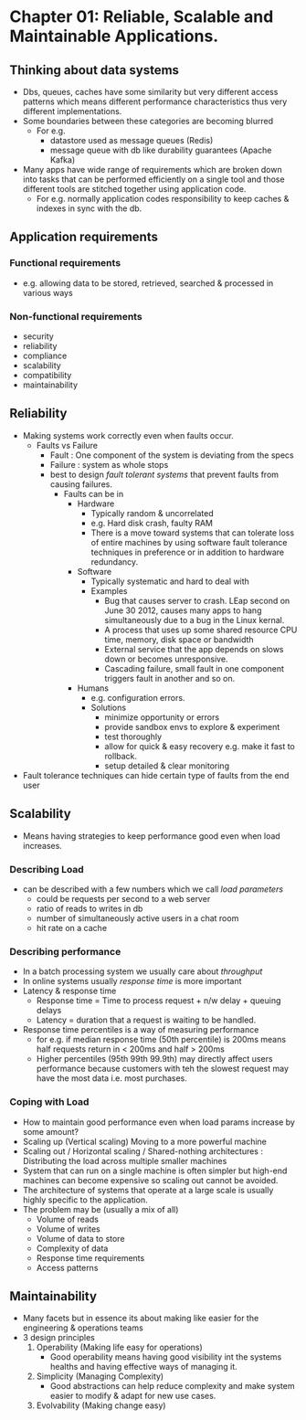 # Chapter 01: Reliable, Scalable and Maintainable Applications.
## Thinking about data systems
- Dbs, queues, caches have some similarity but very different access patterns which means different performance 
characteristics thus very different implementations.
- Some boundaries between these categories are becoming blurred
  - For e.g. 
    - datastore used as message queues (Redis)
    - message queue with db like durability guarantees (Apache Kafka)
- Many apps have wide range of requirements which are broken down into tasks that can be performed efficiently on a 
single tool and those different tools are stitched together using application code.
  - For e.g. normally application codes responsibility to keep caches & indexes in sync with the db.
## Application requirements
### Functional requirements
- e.g. allowing data to be stored, retrieved, searched & processed in various ways
### Non-functional requirements
- security
- reliability
- compliance
- scalability
- compatibility 
- maintainability
## Reliability
- Making systems work correctly even when faults occur.
  - Faults vs Failure
    - Fault : One component of the system is deviating from the specs
    - Failure : system as whole stops 
    - best to design _fault tolerant systems_ that prevent faults from causing failures.
      - Faults can be in 
        - Hardware
          - Typically random & uncorrelated 
          - e.g. Hard disk crash, faulty RAM 
          - There is a move toward systems that can tolerate loss of entire machines by using software fault tolerance 
          techniques in preference or in addition to hardware redundancy.
        - Software
          - Typically systematic and hard to deal with
          - Examples
            - Bug that causes server to crash. LEap second on June 30 2012, causes many apps to hang simultaneously due 
            to a bug in the Linux kernal.
            - A process that uses up some shared resource CPU time, memory, disk space or bandwidth
            - External service that the app depends on slows down or becomes unresponsive.
            - Cascading failure, small fault in one component triggers fault in another and so on.
        - Humans 
          - e.g. configuration errors.
          - Solutions
            - minimize opportunity or errors
            - provide sandbox envs to explore & experiment
            - test thoroughly
            - allow for quick & easy recovery e.g. make it fast to rollback.
            - setup detailed & clear monitoring
- Fault tolerance techniques can hide certain type of faults from the end user
## Scalability
- Means having strategies to keep performance good even when load increases.
### Describing Load
- can be described with a few numbers which we call _load parameters_
  - could be requests per second to a web server
  - ratio of reads to writes in db
  - number of simultaneously active users in a chat room
  - hit rate on a cache
### Describing performance
  - In a batch processing system we usually care about _throughput_
  - In online systems usually _response time_ is more important
  - Latency & response time
    - Response time = Time to process request + n/w delay + queuing delays
    - Latency = duration that a request is waiting to be handled.
  - Response time percentiles is a way of measuring performance
    - for e.g. if median response time (50th percentile) is 200ms means half requests return in < 200ms and half > 200ms
    - Higher percentiles (95th 99th 99.9th) may directly affect users performance because customers with teh the slowest 
    request may have the most data i.e. most purchases.
### Coping with Load
- How to maintain good performance even when load params increase by some amount?
- Scaling up (Vertical scaling) Moving to a more powerful machine
- Scaling out / Horizontal scaling / Shared-nothing architectures : Distributing the load across multiple smaller machines
- System that can run on a single machine is often simpler but high-end machines can become expensive so scaling out cannot be avoided.
- The architecture of systems that operate at a large scale is usually highly specific to the application.
- The problem may be (usually a mix of all)
  - Volume of reads
  - Volume of writes
  - Volume of data to store
  - Complexity of data
  - Response time requirements
  - Access patterns
## Maintainability
- Many facets but in essence its about making like easier for the engineering & operations teams 
- 3 design principles
  1. Operability (Making life easy for operations)
     - Good operability means having good visibility int the systems 
       healths and having effective ways of managing it.
  2. Simplicity (Managing Complexity)
     - Good abstractions can help reduce complexity and make system easier to modify & adapt for new use cases.
  3. Evolvability (Making change easy)


